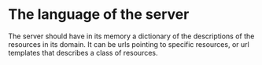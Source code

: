 # The language of the server

The server should have in its memory a dictionary of the descriptions of the resources in its domain. It can be urls pointing to specific resources, or url templates that describes a class of resources.
